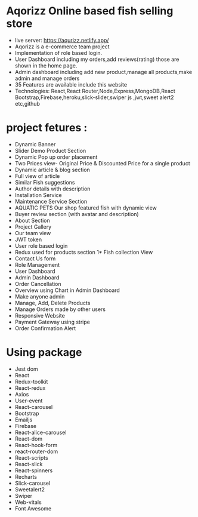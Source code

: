 # Aqorizz Online based fish selling store

* live server:  https://aqurizz.netlify.app/
* Aqorizz is a e-commerce team project 
* Implementation of role based login. 
* User Dashboard including my orders,add reviews(rating) those are shown in the home page.
 * Admin dashboard including add new product,manage all products,make admin and manage orders
 * 35 Features are available include this website
 * Technologies: React,React Router,Node,Express,MongoDB,React Bootstrap,Firebase,heroku,slick-slider,swiper js ,jwt,sweet alert2 etc,github
 
 
 
 
 # project fetures :
 * Dynamic Banner
  * Slider Demo Product Section 
  * Dynamic Pop up order placement
* Two Prices view- Original Price & Discounted Price for a single product
 * Dynamic article & blog section
* Full view of article
 * Similar Fish suggestions
 * Author details with description
* Installation Service
* Maintenance Service Section
* AQUATIC PETS Our shop featured fish with dynamic view
* Buyer review section (with avatar and description)
* About Section
* Project Gallery 
* Our team view
* JWT token
* User role based login
*  Redux used for products section
1*  Fish collection View
* Contact Us form
* Role Management
* User Dashboard 
* Admin Dashboard
* Order Cancellation
* Overview using Chart in Admin Dashboard
* Make anyone admin
* Manage, Add, Delete Products
*  Manage Orders made by other users
* Responsive Website
* Payment Gateway using stripe
* Order Confirmation Alert


# Using package 
* Jest dom
* React
* Redux-toolkit
* React-redux
* Axios
* User-event
* React-carousel
* Bootstrap
* Emailjs
* Firebase
* React-alice-carousel
* React-dom
* React-hook-form
* react-router-dom
*  React-scripts
* React-slick
* React-spinners
* Recharts
* Slick-carousel
* Sweetalert2
* Swiper
* Web-vitals
* Font Awesome






